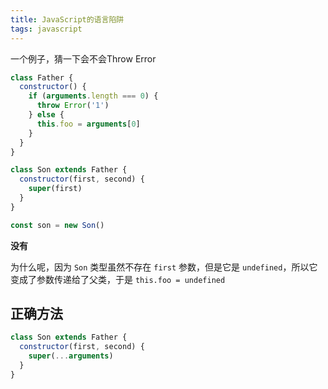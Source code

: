 ```yaml
---
title: JavaScript的语言陷阱
tags: javascript
---
```


一个例子，猜一下会不会Throw Error

```js
class Father {
  constructor() {
    if (arguments.length === 0) {
      throw Error('1')
    } else {
      this.foo = arguments[0]
    }
  }
}

class Son extends Father {
  constructor(first, second) {
    super(first)
  }
}

const son = new Son()
```

**没有**

为什么呢，因为 `Son` 类型虽然不存在 `first` 参数，但是它是 `undefined`，所以它变成了参数传递给了父类，于是 `this.foo = undefined`

## 正确方法

```js
class Son extends Father {
  constructor(first, second) {
    super(...arguments)
  }
}
```